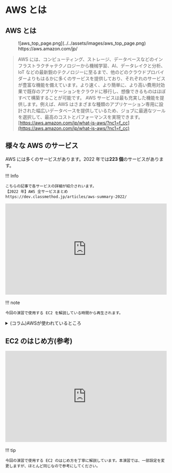 # AWS とは

## AWS とは

<figure markdown>
![aws_top_page.png](../../assets/images/aws_top_page.png)
<figcaption>https://aws.amazon.com/jp/</figcaption>
</figure>

> AWS には、コンピューティング、ストレージ、データベースなどのインフラストラクチャテクノロジーから機械学習、AI、データレイクと分析、IoT などの最新鋭のテクノロジーに至るまで、他のどのクラウドプロバイダーよりもはるかに多くのサービスを提供しており、それぞれのサービスが豊富な機能を備えています。より速く、より簡単に、より高い費用対効果で既存のアプリケーションをクラウドに移行し、想像できるものはほぼすべて構築することが可能です。
> AWS サービスは最も充実した機能を提供します。例えば、AWS はさまざまな種類のアプリケーション専用に設計された幅広いデータベースを提供しているため、ジョブに最適なツールを選択して、最高のコストとパフォーマンスを実現できます。
> [https://aws.amazon.com/jp/what-is-aws/?nc1=f_cc](https://aws.amazon.com/jp/what-is-aws/?nc1=f_cc)

## 様々な AWS のサービス

AWS には多くのサービスがあります。2022 年では**223 個**のサービスがあります。

!!! Info

    こちらの記事で各サービスの詳細が紹介されいます。
    【2022 年】AWS 全サービスまとめ
    https://dev.classmethod.jp/articles/aws-summary-2022/

<iframe style="width: 100%; aspect-ratio: 16 / 9;" src="https://www.youtube.com/embed/LgNbu_joVhc?start=909" title="YouTube video player" frameborder="0" allow="accelerometer; autoplay; clipboard-write; encrypted-media; gyroscope; picture-in-picture" allowfullscreen></iframe>

!!! note

    今回の演習で使用する EC2 を解説している時間から再生されます。

<details>
<summary>(コラム)AWSが使われているところ</summary>
<br>
<iframe style="width: 100%; aspect-ratio: 16 / 9;" class="speakerdeck-iframe" frameborder="0" src="https://speakerdeck.com/player/45b648c670f3468d8099152c800bef42" title="Fate/Grand Orderにおける、ディライトワークス流AWS導入＆活用術(CEDEC 2016編)" allowfullscreen="true" mozallowfullscreen="true" webkitallowfullscreen="true" style="border: 0px; background: padding-box padding-box rgba(0, 0, 0, 0.1); margin: 0px; padding: 0px; border-radius: 6px; box-shadow: rgba(0, 0, 0, 0.2) 0px 5px 40px; width: 560px; height: 314px;" data-ratio="1.78343949044586"></iframe>
<br>
<a href="https://speakerdeck.com/isoparametric/grand-orderniokeru-deiraitowakusuliu-awsdao-ru-huo-yong-shu-cedec-2016bian">Fate/Grand Orderにおける、ディライトワークス流AWS導入＆活用術CEDEC 2016編</a>
<br>
様々な業界でAWSが使われています。WEBサービスはもちろん、ゲームの裏側を支えるシステムでAWSが使われています。
</details>

## EC2 のはじめ方(参考)

<iframe style="width: 100%; aspect-ratio: 16 / 9;" src="https://www.youtube.com/embed/xXWlSHuos-0" title="YouTube video player" frameborder="0" allow="accelerometer; autoplay; clipboard-write; encrypted-media; gyroscope; picture-in-picture" allowfullscreen></iframe>

!!! tip

    今回の演習で使用する EC2 のはじめ方を丁寧に解説しています。本演習では、一部設定を変更しますが、ほとんど同じなので参考にしてください。
